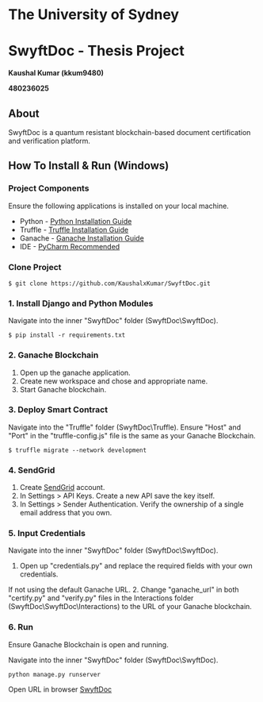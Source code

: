 # The University of Sydney
# SwyftDoc - Thesis Project 
**Kaushal Kumar (kkum9480)** 

**480236025**

## About
SwyftDoc is a quantum resistant blockchain-based document certification and verification platform.

## How To Install & Run (Windows)

### Project Components 
Ensure the following applications is installed on your local machine.
* Python - [Python Installation Guide](https://wiki.python.org/moin/BeginnersGuide/Download)
* Truffle - [Truffle Installation Guide](https://trufflesuite.com/docs/truffle/how-to/install/)
* Ganache - [Ganache Installation Guide](https://trufflesuite.com/ganache/)
* IDE - [PyCharm Recommended](https://www.jetbrains.com/pycharm/download/?section=windows)

### Clone Project
```angular2html
$ git clone https://github.com/KaushalxKumar/SwyftDoc.git
```

### 1. Install Django and Python Modules 
Navigate into the inner "SwyftDoc" folder (SwyftDoc\SwyftDoc).
```angular2html
$ pip install -r requirements.txt
```

### 2. Ganache Blockchain
1. Open up the ganache application.
2. Create new workspace and chose and appropriate name.
3. Start Ganache blockchain.

### 3. Deploy Smart Contract
Navigate into the "Truffle" folder (SwyftDoc\Truffle).
Ensure "Host" and "Port" in the "truffle-config.js" file is the same as your Ganache Blockchain.

```angular2html
$ truffle migrate --network development
```

### 4. SendGrid 
1. Create [SendGrid](https://sendgrid.com/) account. 
2. In Settings > API Keys. Create a new API save the key itself.
3. In Settings > Sender Authentication. Verify the ownership of a single email address that you own.
 
### 5. Input Credentials
Navigate into the inner "SwyftDoc" folder (SwyftDoc\SwyftDoc).

1. Open up "credentials.py" and replace the required fields with your own credentials.

If not using the default Ganache URL.
2. Change "ganache_url" in both "certify.py" and "verify.py" files in the Interactions folder (SwyftDoc\SwyftDoc\Interactions) to the URL of your Ganache blockchain.

### 6. Run
Ensure Ganache Blockchain is open and running.

Navigate into the inner "SwyftDoc" folder (SwyftDoc\SwyftDoc).

```angular2html
python manage.py runserver 
```

Open URL in browser
[SwyftDoc](http://127.0.0.1:8000)